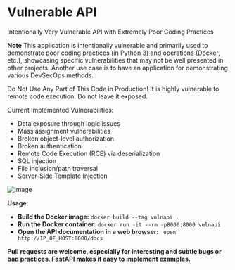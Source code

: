  # Vulnerable API 

Intentionally Very Vulnerable API with Extremely Poor Coding Practices

**Note** This application is intentionally vulnerable and primarily used to demonstrate poor coding practices (in Python 3) and operations (Docker, etc.), showcasing specific vulnerabilities that may not be well presented in other projects. Another use case is to have an application for demonstrating various DevSecOps methods.

Do Not Use Any Part of This Code in Production! It is highly vulnerable to remote code execution. Do not leave it exposed.

Current Implemented Vulnerabilities:

* Data exposure through logic issues
* Mass assignment vulnerabilities
* Broken object-level authorization
* Broken authentication
* Remote Code Execution (RCE) via deserialization
* SQL injection
* File inclusion/path traversal
* Server-Side Template Injection

![image](https://github.com/SNE-M23-SN/Vulnerable-API/assets/174135229/fa911618-d42b-487e-8d69-4ebd54e1bb5e)


**Usage:**
* **Build the Docker image:**
```docker build --tag vulnapi .```
* **Run the Docker container:**
```docker run -it --rm -p8000:8000 vulnapi```
* **Open the API documentation in a web browser:**
``` open http://IP_OF_HOST:8000/docs```


**Pull requests are welcome, especially for interesting and subtle bugs or bad practices. FastAPI makes it easy to implement examples.**
